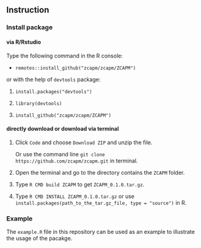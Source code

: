 ## Instruction
### Install package
#### via R/Rstudio

Type the following command in the R console: 

* `remotes::install_github("zcapm/zcapm/ZCAPM")`

or with the help of `devtools` package:

1. `install.packages("devtools")`

2. `library(devtools)`
 
3. `install_github("zcapm/zcapm/ZCAPM")`

#### directly download or download via terminal

1. Click `Code` and choose `Download ZIP` and unzip the file. 
   
   Or use the command line `git clone https://github.com/zcapm/zcapm.git` in terminal. 

2. Open the terminal and go to the directory contains the `ZCAPM` folder.

3. Type `R CMD build ZCAPM` to get `ZCAPM_0.1.0.tar.gz`.

4. Type `R CMD INSTALL ZCAPM_0.1.0.tar.gz` or use `install.packages(path_to_the_tar.gz_file, type = "source")` in R.

### Example
The `example.R` file in this repository can be used as an example to illustrate the usage of the pacakge.

<!--
**zcapm/zcapm** is a ✨ _special_ ✨ repository because its `README.md` (this file) appears on your GitHub profile.
-->
